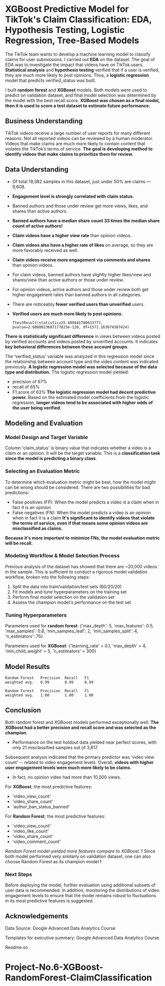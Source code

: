 
# XGBoost Predictive Model for TikTok's Claim Classification: EDA, Hypothesis Testing, Logistic Regression, Tree-Based Models

The TikTok team wants to develop a machine learning model to classify claims for user submissions. 
I carried out **EDA** on the dataset. The goal of EDA was to investigate the impact that videos have on TikTok users.
**Statistical analysis** and **hypothesis testing** verified that if a user is verified, they are much more likely to post opinions. Thus, a **logistic regression** model that predicts verified_status was built.

I built **random forest** and **XGBoost** models. Both models were used to predict on validation dataset, and final model selection was determined by the model with the best recall score. **XGBoost was chosen as a final model, then it is used to score a test dataset to estimate future performance.**





## Business Understanding
TikTok videos receive a large number of user reports for many different reasons. Not all reported videos can be reviewed by a human moderator. Videos that make claims are much more likely to contain content that violates the TikTok’s terms of service. **The goal is developing method to identify videos that make claims to prioritize them for review.** 
## Data Understanding

- Of total 19,382 samples in this dataset, just under 50% are claims — 9,608.
- **Engagement level is strongly correlated with claim status.**

- Banned authors and those under review get more views, likes, and shares than active authors.
- **Banned authors have a median share count 33 times the median share count of active authors!**

- **Claim videos have a higher view rate** than opinion videos.
- **Claim videos also have a higher rate of likes** on average, so they are more favorably received as well.
- **Claim videos receive more engagement via comments and shares** than opinion videos.
- For claim videos, banned authors have slightly higher likes/view and shares/view than active authors or those under review.
- For opinion videos, active authors and those under review both get higher engagement rates than banned authors in all categories.

- There are noticeably **fewer verified users than unverified** users.
- **Verified users are much more likely to post opinions.**


      TtestResult(statistic=25.499441780633777, pvalue=2.6088823687177823e-120, df=1571.163074387424)

**There is statistically significant difference** in views between videos posted by verified accounts and videos posted by unverified accounts. It indicates **key behavioral differences between these account groups**.

The ‘verified_status’ variable was analyzed in this regression model since the relationship between account type and the video content was indicated previously. **A logistic regression model was selected because of the data type and distribution.**
The logistic regression model yielded: 
- precision of 67% 
- recall of 65% 
- F1 score of 63%
**The logistic regression model had decent predictive power.** Based on the estimated model coefficients from the logistic regression, **longer videos tend to be associated with higher odds of the user being verified**.

## Modeling and Evaluation
### Model Design and Target Variable
Column 'claim_status' is binary value that indicates whether a video is a claim or an opinion. It will be the target variable.
This is a **classification task since the model is predicting a binary class**.

### Selecting an Evaluation Metric
To determine which evaluation metric might be best, how the model might can be wrong should be considered.
There are two possibilities for bad predictions:
- False positives (FP): When the model predicts a video is a claim when in fact it is an opinion
- False negatives (FN): When the model predicts a video is an opinion when in fact it is a claim
**It's significant to identify videos that violate the terms of service, even if that means some opinion videos are misclassified as claims.**

**Because it's more important to minimize FNs, the model evaluation metric will be recall.**

### Modeling Workflow & Model Selection Process
Previous analysis of the dataset has showed that there are ~20,000 videos in the sample. This is sufficient to conduct a rigorous model validation workflow, broken into the following steps:
1) Split the data into train/validation/test sets (60/20/20)
2) Fit models and tune hyperparameters on the training set
3) Perform final model selection on the validation set
4) Assess the champion model's performance on the test set

### Tuning Hyperparameters
Parameters used for **random forest**:
{'max_depth': 5,
 'max_features': 0.5,
 'max_samples': 0.8,
 'min_samples_leaf': 2,
 'min_samples_split': 4,
 'n_estimators': 75}

Parameters used for **XGBoost**:
{'learning_rate' = 0.1, 
'max_depth' = 4, 
'min_child_weight' = 5, 
'n_estimators' = 300}


## Model Results

    Random Forest   Precision  Recall   F1  
    weighted avg.   0.99       0.99     0.99
    
    Random Forest   Precision  Recall   F1  
    weighted avg.   1.00       1.00     1.00
## Conclusion

Both random forest and XGBoost models performed exceptionally well. 
**The XGBoost had a better precision and recall score and was selected as the champion.**
- Performance on the test holdout data yielded near perfect scores, with only 21 misclassified samples out of 3,817.

Subsequent analysis indicated that the primary predictor was ‘video view count’ -- related to video engagement levels. 
Overall, **videos with higher user engagement levels were much more likely to be claims.**
- In fact, no opinion video had more than 10,000 views.

For **XGBoost**, the most predictive features:
- 'video_view_count' 
- 'video_share_count'
- 'author_ban_status_banned'

For **Random Forest**, the most predictive features:
- 'video_view_count'
- 'video_like_count'
- 'video_share_count'
- 'video_comment_count'

*Random Forest model yielded more features compare to XGBoost.* **!** Since both model performed very similarly on validation dataset, one can also choose Random Forest as its champion model **!**

### Next Steps
Before deploying the model, further evaluation using additional subsets of user data is recommended. In addition, monitoring the distributions of video engagement levels to ensure that the model remains robust to fluctuations in its most predictive features is suggested. 



## Acknowledgements
Data Source: Google Advanced Data Analytics Course

Templates for executive summary: Google Advanced Data Analytics Course

Readme.so

# Project-No.6-XGBoost-RandomForest-ClaimClassification
